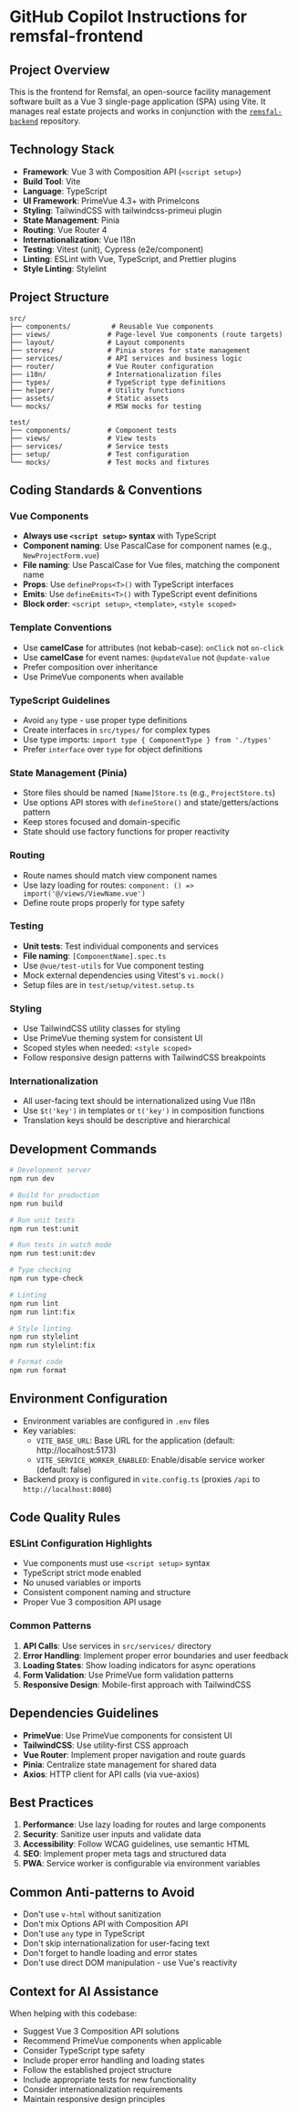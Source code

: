 # GitHub Copilot Instructions for remsfal-frontend

## Project Overview

This is the frontend for Remsfal, an open-source facility management software built as a Vue 3 single-page application (SPA) using Vite. It manages real estate projects and works in conjunction with the [`remsfal-backend`](https://github.com/remsfal/remsfal-backend) repository.

## Technology Stack

- **Framework**: Vue 3 with Composition API (`<script setup>`)
- **Build Tool**: Vite
- **Language**: TypeScript
- **UI Framework**: PrimeVue 4.3+ with PrimeIcons
- **Styling**: TailwindCSS with tailwindcss-primeui plugin
- **State Management**: Pinia
- **Routing**: Vue Router 4
- **Internationalization**: Vue I18n
- **Testing**: Vitest (unit), Cypress (e2e/component)
- **Linting**: ESLint with Vue, TypeScript, and Prettier plugins
- **Style Linting**: Stylelint

## Project Structure

```
src/
├── components/          # Reusable Vue components
├── views/              # Page-level Vue components (route targets)
├── layout/             # Layout components
├── stores/             # Pinia stores for state management
├── services/           # API services and business logic
├── router/             # Vue Router configuration
├── i18n/               # Internationalization files
├── types/              # TypeScript type definitions
├── helper/             # Utility functions
├── assets/             # Static assets
└── mocks/              # MSW mocks for testing

test/
├── components/         # Component tests
├── views/              # View tests
├── services/           # Service tests
├── setup/              # Test configuration
└── mocks/              # Test mocks and fixtures
```

## Coding Standards & Conventions

### Vue Components

- **Always use `<script setup>` syntax** with TypeScript
- **Component naming**: Use PascalCase for component names (e.g., `NewProjectForm.vue`)
- **File naming**: Use PascalCase for Vue files, matching the component name
- **Props**: Use `defineProps<T>()` with TypeScript interfaces
- **Emits**: Use `defineEmits<T>()` with TypeScript event definitions
- **Block order**: `<script setup>`, `<template>`, `<style scoped>`

### Template Conventions

- Use **camelCase** for attributes (not kebab-case): `onClick` not `on-click`
- Use **camelCase** for event names: `@updateValue` not `@update-value`
- Prefer composition over inheritance
- Use PrimeVue components when available

### TypeScript Guidelines

- Avoid `any` type - use proper type definitions
- Create interfaces in `src/types/` for complex types
- Use type imports: `import type { ComponentType } from './types'`
- Prefer `interface` over `type` for object definitions

### State Management (Pinia)

- Store files should be named `[Name]Store.ts` (e.g., `ProjectStore.ts`)
- Use options API stores with `defineStore()` and state/getters/actions pattern
- Keep stores focused and domain-specific
- State should use factory functions for proper reactivity

### Routing

- Route names should match view component names
- Use lazy loading for routes: `component: () => import('@/views/ViewName.vue')`
- Define route props properly for type safety

### Testing

- **Unit tests**: Test individual components and services
- **File naming**: `[ComponentName].spec.ts`
- Use `@vue/test-utils` for Vue component testing
- Mock external dependencies using Vitest's `vi.mock()`
- Setup files are in `test/setup/vitest.setup.ts`

### Styling

- Use TailwindCSS utility classes for styling
- Use PrimeVue theming system for consistent UI
- Scoped styles when needed: `<style scoped>`
- Follow responsive design patterns with TailwindCSS breakpoints

### Internationalization

- All user-facing text should be internationalized using Vue I18n
- Use `$t('key')` in templates or `t('key')` in composition functions
- Translation keys should be descriptive and hierarchical

## Development Commands

```bash
# Development server
npm run dev

# Build for production
npm run build

# Run unit tests
npm run test:unit

# Run tests in watch mode
npm run test:unit:dev

# Type checking
npm run type-check

# Linting
npm run lint
npm run lint:fix

# Style linting
npm run stylelint
npm run stylelint:fix

# Format code
npm run format
```

## Environment Configuration

- Environment variables are configured in `.env` files
- Key variables:
  - `VITE_BASE_URL`: Base URL for the application (default: http://localhost:5173)
  - `VITE_SERVICE_WORKER_ENABLED`: Enable/disable service worker (default: false)
- Backend proxy is configured in `vite.config.ts` (proxies `/api` to `http://localhost:8080`)

## Code Quality Rules

### ESLint Configuration Highlights

- Vue components must use `<script setup>` syntax
- TypeScript strict mode enabled
- No unused variables or imports
- Consistent component naming and structure
- Proper Vue 3 composition API usage

### Common Patterns

1. **API Calls**: Use services in `src/services/` directory
2. **Error Handling**: Implement proper error boundaries and user feedback
3. **Loading States**: Show loading indicators for async operations
4. **Form Validation**: Use PrimeVue form validation patterns
5. **Responsive Design**: Mobile-first approach with TailwindCSS

## Dependencies Guidelines

- **PrimeVue**: Use PrimeVue components for consistent UI
- **TailwindCSS**: Use utility-first CSS approach
- **Vue Router**: Implement proper navigation and route guards
- **Pinia**: Centralize state management for shared data
- **Axios**: HTTP client for API calls (via vue-axios)

## Best Practices

1. **Performance**: Use lazy loading for routes and large components
2. **Security**: Sanitize user inputs and validate data
3. **Accessibility**: Follow WCAG guidelines, use semantic HTML
4. **SEO**: Implement proper meta tags and structured data
5. **PWA**: Service worker is configurable via environment variables

## Common Anti-patterns to Avoid

- Don't use `v-html` without sanitization
- Don't mix Options API with Composition API
- Don't use `any` type in TypeScript
- Don't skip internationalization for user-facing text
- Don't forget to handle loading and error states
- Don't use direct DOM manipulation - use Vue's reactivity

## Context for AI Assistance

When helping with this codebase:
- Suggest Vue 3 Composition API solutions
- Recommend PrimeVue components when applicable
- Consider TypeScript type safety
- Include proper error handling and loading states
- Follow the established project structure
- Include appropriate tests for new functionality
- Consider internationalization requirements
- Maintain responsive design principles